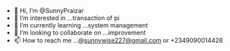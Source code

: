 - 👋 Hi, I’m @SunnyPraizar
- 👀 I’m interested in ...transaction of pi
- 🌱 I’m currently learning ...system management 
- 💞️ I’m looking to collaborate on ...improvement 
- 📫 How to reach me ...@sunnywise227@gmail.com or +2349090014428

<!---
SunnyPraizar/SunnyPraizar is a ✨ special ✨ repository because its `README.md` (this file) appears on your GitHub profile.
You can click the Preview link to take a look at your changes.
--->
